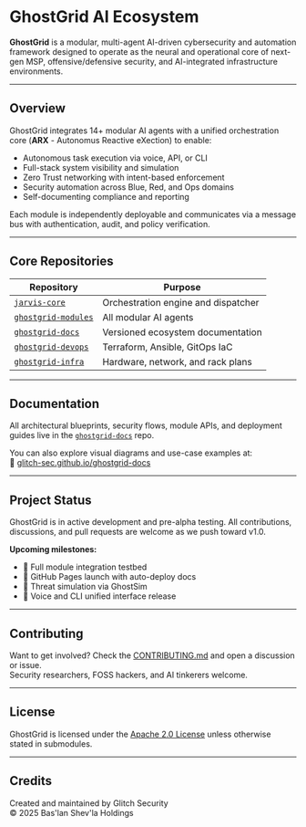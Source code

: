 # GhostGrid AI Ecosystem

**GhostGrid** is a modular, multi-agent AI-driven cybersecurity and automation framework designed to operate as the neural and operational core of next-gen MSP, offensive/defensive security, and AI-integrated infrastructure environments.

---

## Overview

GhostGrid integrates 14+ modular AI agents with a unified orchestration core (**ARX** - Autonomus Reactive eXection) to enable:
- Autonomous task execution via voice, API, or CLI
- Full-stack system visibility and simulation
- Zero Trust networking with intent-based enforcement
- Security automation across Blue, Red, and Ops domains
- Self-documenting compliance and reporting

Each module is independently deployable and communicates via a message bus with authentication, audit, and policy verification.

---

## Core Repositories

| Repository                     | Purpose                               |
|--------------------------------|---------------------------------------|
| [`jarvis-core`](https://github.com/glitch-sec/arx-core)         | Orchestration engine and dispatcher |
| [`ghostgrid-modules`](https://github.com/glitch-sec/ghostgrid-modules) | All modular AI agents              |
| [`ghostgrid-docs`](https://github.com/glitch-sec/ghostgrid-docs)       | Versioned ecosystem documentation  |
| [`ghostgrid-devops`](https://github.com/glitch-sec/ghostgrid-devops)   | Terraform, Ansible, GitOps IaC     |
| [`ghostgrid-infra`](https://github.com/glitch-sec/ghostgrid-infra)     | Hardware, network, and rack plans  |

---

## Documentation

All architectural blueprints, security flows, module APIs, and deployment guides live in the [`ghostgrid-docs`](https://github.com/glitch-sec/ghostgrid-docs) repo.

You can also explore visual diagrams and use-case examples at:  
📘 [glitch-sec.github.io/ghostgrid-docs](https://glitch-sec.github.io/ghostgrid-docs)

---

## Project Status

GhostGrid is in active development and pre-alpha testing. All contributions, discussions, and pull requests are welcome as we push toward v1.0.

**Upcoming milestones:**
- 🔲 Full module integration testbed
- 🔲 GitHub Pages launch with auto-deploy docs
- 🔲 Threat simulation via GhostSim
- 🔲 Voice and CLI unified interface release

---

## Contributing

Want to get involved? Check the [CONTRIBUTING.md](CONTRIBUTING.md) and open a discussion or issue.  
Security researchers, FOSS hackers, and AI tinkerers welcome.

---

## License

GhostGrid is licensed under the [Apache 2.0 License](LICENSE) unless otherwise stated in submodules.

---

## Credits

Created and maintained by Glitch Security  
© 2025 Bas'lan Shev'la Holdings

